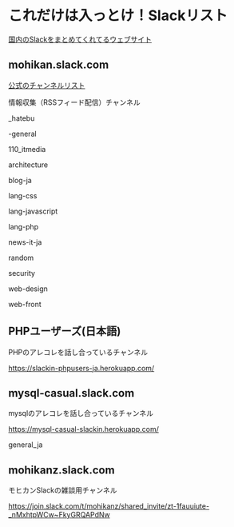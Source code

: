 # これだけは入っとけ！Slackリスト

[国内のSlackをまとめてくれてるウェブサイト](http://bokuweb.github.io/slack-list-ja/)

## mohikan.slack.com
[公式のチャンネルリスト](https://gist.github.com/kotakanbe/e4232407b75e1ec584e7)

情報収集（RSSフィード配信）チャンネル

_hatebu

-general

110_itmedia

architecture

blog-ja

lang-css

lang-javascript

lang-php

news-it-ja

random

security

web-design

web-front

## PHPユーザーズ(日本語)

PHPのアレコレを話し合っているチャンネル

https://slackin-phpusers-ja.herokuapp.com/

## mysql-casual.slack.com

mysqlのアレコレを話し合っているチャンネル

https://mysql-casual-slackin.herokuapp.com/

general_ja

## mohikanz.slack.com

モヒカンSlackの雑談用チャンネル

https://join.slack.com/t/mohikanz/shared_invite/zt-1fauuiute-_nMxhtpWCw~FkyGRQAPdNw
